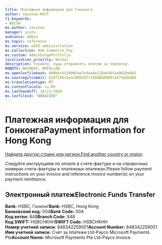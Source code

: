 ```yaml
---
title: Платежная информация для Гонконга
author: cmcatee-MSFT
f1.keywords:
- NOCSH
ms.author: cmcatee
manager: scotv
audience: Admin
ms.topic: reference
ms.service: o365-administration
ms.collection: Adm_Commerce_Pay
ms.custom: AdminSurgePortfolio
localization_priority: Normal
description: Узнайте, куда отправлять платеж за подписку.
ROBOTS: NOINDEX, NOFOLLOW
ms.openlocfilehash: 9d0b6cb118005ae7e3ae8e110a436faa9829e4b5
ms.sourcegitcommit: 628f195cbe3c00910f7350d8b09997a675dde989
ms.translationtype: MT
ms.contentlocale: ru-RU
ms.lasthandoff: 10/21/2020
ms.locfileid: "48647259"
---
```

# <a name="payment-information-for-hong-kong"></a><span data-ttu-id="e76c8-103">Платежная информация для Гонконга</span><span class="sxs-lookup"><span data-stu-id="e76c8-103">Payment information for Hong Kong</span></span>

<span data-ttu-id="e76c8-104">[Найдите другую страну или регион.](../billing-and-payments/pay-for-your-subscription.md)</span><span class="sxs-lookup"><span data-stu-id="e76c8-104">[Find another country or region](../billing-and-payments/pay-for-your-subscription.md).</span></span>

<span data-ttu-id="e76c8-105">Следуйте инструкциям по оплате в счете-фактуре и на справочных номерах счета-фактуры в платежных платежах.</span><span class="sxs-lookup"><span data-stu-id="e76c8-105">Please follow payment instructions on your invoice and reference invoice number(s) on your payment remittance.</span></span>

## <a name="electronic-funds-transfer"></a><span data-ttu-id="e76c8-106">Электронный платеж</span><span class="sxs-lookup"><span data-stu-id="e76c8-106">Electronic Funds Transfer</span></span>

<span data-ttu-id="e76c8-107">**Bank:** HSBC, Гонконг</span><span class="sxs-lookup"><span data-stu-id="e76c8-107">**Bank:** HSBC, Hong Kong</span></span>  
<span data-ttu-id="e76c8-108">**Банковский код:** 004</span><span class="sxs-lookup"><span data-stu-id="e76c8-108">**Bank Code:** 004</span></span>  
<span data-ttu-id="e76c8-109">**Код ветви:** 848</span><span class="sxs-lookup"><span data-stu-id="e76c8-109">**Branch Code:** 848</span></span>  
<span data-ttu-id="e76c8-110">**Код SWIFT:** HSBCHKHH</span><span class="sxs-lookup"><span data-stu-id="e76c8-110">**SWIFT Code:** HSBCHKHH</span></span>  
<span data-ttu-id="e76c8-111">**Номер учетной записи:** 848342259001</span><span class="sxs-lookup"><span data-stu-id="e76c8-111">**Account Number:** 848342259001</span></span>    
<span data-ttu-id="e76c8-112">**Имя учетной записи:** Счет за платежи Ltd-Payco Microsoft Payments Pte</span><span class="sxs-lookup"><span data-stu-id="e76c8-112">**Account Name:** Microsoft Payments Pte Ltd-Payco Invoice</span></span>